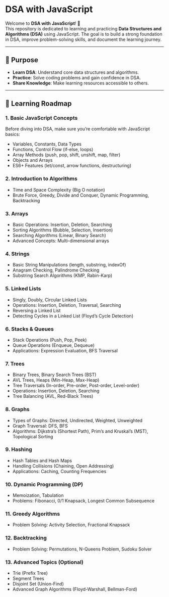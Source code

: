 # DSA with JavaScript

Welcome to **DSA with JavaScript**! 🚀  
This repository is dedicated to learning and practicing **Data Structures and Algorithms (DSA)** using JavaScript. The goal is to build a strong foundation in DSA, improve problem-solving skills, and document the learning journey.

---

## 📌 Purpose

- **Learn DSA**: Understand core data structures and algorithms.
- **Practice**: Solve coding problems and gain confidence in DSA.
- **Share Knowledge**: Make learning resources accessible to others.

---

## 🚀 Learning Roadmap

### 1. **Basic JavaScript Concepts**
Before diving into DSA, make sure you’re comfortable with JavaScript basics:
- Variables, Constants, Data Types
- Functions, Control Flow (if-else, loops)
- Array Methods (push, pop, shift, unshift, map, filter)
- Objects and Arrays
- ES6+ Features (let/const, arrow functions, destructuring)

### 2. **Introduction to Algorithms**
- Time and Space Complexity (Big O notation)
- Brute Force, Greedy, Divide and Conquer, Dynamic Programming, Backtracking

### 3. **Arrays**
- Basic Operations: Insertion, Deletion, Searching
- Sorting Algorithms (Bubble, Selection, Insertion)
- Searching Algorithms (Linear, Binary Search)
- Advanced Concepts: Multi-dimensional arrays

### 4. **Strings**
- Basic String Manipulations (length, substring, indexOf)
- Anagram Checking, Palindrome Checking
- Substring Search Algorithms (KMP, Rabin-Karp)

### 5. **Linked Lists**
- Singly, Doubly, Circular Linked Lists
- Operations: Insertion, Deletion, Traversal, Searching
- Reversing a Linked List
- Detecting Cycles in a Linked List (Floyd’s Cycle Detection)

### 6. **Stacks & Queues**
- Stack Operations (Push, Pop, Peek)
- Queue Operations (Enqueue, Dequeue)
- Applications: Expression Evaluation, BFS Traversal

### 7. **Trees**
- Binary Trees, Binary Search Trees (BST)
- AVL Trees, Heaps (Min-Heap, Max-Heap)
- Tree Traversals (In-order, Pre-order, Post-order, Level-order)
- Operations: Insertion, Deletion, Searching
- Tree Balancing (AVL, Red-Black Trees)

### 8. **Graphs**
- Types of Graphs: Directed, Undirected, Weighted, Unweighted
- Graph Traversal: DFS, BFS
- Algorithms: Dijkstra’s (Shortest Path), Prim’s and Kruskal’s (MST), Topological Sorting

### 9. **Hashing**
- Hash Tables and Hash Maps
- Handling Collisions (Chaining, Open Addressing)
- Applications: Caching, Counting Frequencies

### 10. **Dynamic Programming (DP)**
- Memoization, Tabulation
- Problems: Fibonacci, 0/1 Knapsack, Longest Common Subsequence

### 11. **Greedy Algorithms**
- Problem Solving: Activity Selection, Fractional Knapsack

### 12. **Backtracking**
- Problem Solving: Permutations, N-Queens Problem, Sudoku Solver

### 13. **Advanced Topics** (Optional)
- Trie (Prefix Tree)
- Segment Trees
- Disjoint Set (Union-Find)
- Advanced Graph Algorithms (Floyd-Warshall, Bellman-Ford)




